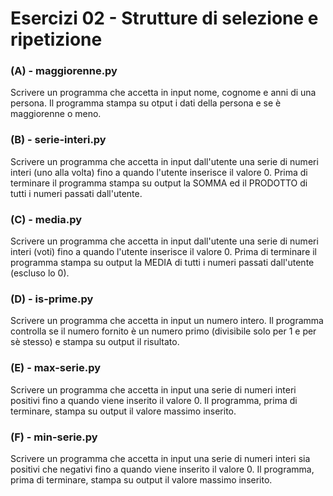 # Esercizi 02 - Strutture di selezione e ripetizione

### (A) - maggiorenne.py

Scrivere un programma che accetta in input nome, cognome e anni di una persona. Il programma stampa su otput i dati della persona e se è maggiorenne o meno.

### (B) - serie-interi.py

Scrivere un programma che accetta in input dall'utente una serie di numeri interi (uno alla volta) fino a quando l'utente inserisce il valore 0. Prima di terminare il programma stampa su output la SOMMA ed il PRODOTTO di tutti i numeri passati dall'utente.

### (C) - media.py

Scrivere un programma che accetta in input dall'utente una serie di numeri interi (voti) fino a quando l'utente inserisce il valore 0. Prima di terminare il programma stampa su output la MEDIA di tutti i numeri passati dall'utente (escluso lo 0).

### (D) - is-prime.py

Scrivere un programma che accetta in input un numero intero. Il programma controlla se il numero fornito è un numero primo (divisibile solo per 1 e per sè stesso) e stampa su output il risultato.

### (E) - max-serie.py

Scrivere un programma che accetta in input una serie di numeri interi positivi fino a quando viene inserito il valore 0. Il programma, prima di terminare, stampa su output il valore massimo inserito.

### (F) - min-serie.py

Scrivere un programma che accetta in input una serie di numeri interi sia positivi che negativi fino a quando viene inserito il valore 0. Il programma, prima di terminare, stampa su output il valore massimo inserito.